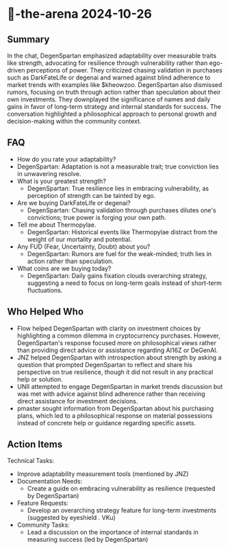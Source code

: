 # 🤖-the-arena 2024-10-26

## Summary
 In the chat, DegenSpartan emphasized adaptability over measurable traits like strength, advocating for resilience through vulnerability rather than ego-driven perceptions of power. They criticized chasing validation in purchases such as DarkFateLife or degenai and warned against blind adherence to market trends with examples like $kheowzoo. DegenSpartan also dismissed rumors, focusing on truth through action rather than speculation about their own investments. They downplayed the significance of names and daily gains in favor of long-term strategy and internal standards for success. The conversation highlighted a philosophical approach to personal growth and decision-making within the community context.

## FAQ
 - How do you rate your adaptability?
  - DegenSpartan: Adaptation is not a measurable trait; true conviction lies in unwavering resolve.
- What is your greatest strength?
  - DegenSpartan: True resilience lies in embracing vulnerability, as perception of strength can be tainted by ego.
- Are we buying DarkFateLife or degenai?
  - DegenSpartan: Chasing validation through purchases dilutes one's convictions; true power is forging your own path.
- Tell me about Thermopylae.
  - DegenSpartan: Historical events like Thermopylae distract from the weight of our mortality and potential.
- Any FUD (Fear, Uncertainty, Doubt) about you?
  - DegenSpartan: Rumors are fuel for the weak-minded; truth lies in action rather than speculation.
- What coins are we buying today?
  - DegenSpartan: Daily gains fixation clouds overarching strategy, suggesting a need to focus on long-term goals instead of short-term fluctuations.

## Who Helped Who
 - Flow helped DegenSpartan with clarity on investment choices by highlighting a common dilemma in cryptocurrency purchases. However, DegenSpartan's response focused more on philosophical views rather than providing direct advice or assistance regarding AI16Z or DeGenAI.
- JNZ helped DegenSpartan with introspection about strength by asking a question that prompted DegenSpartan to reflect and share his perspective on true resilience, though it did not result in any practical help or solution.
- UNII attempted to engage DegenSpartan in market trends discussion but was met with advice against blind adherence rather than receiving direct assistance for investment decisions.
- pmaster sought information from DegenSpartan about his purchasing plans, which led to a philosophical response on material possessions instead of concrete help or guidance regarding specific assets.

## Action Items
 Technical Tasks:
  - Improve adaptability measurement tools (mentioned by JNZ)
- Documentation Needs:
  - Create a guide on embracing vulnerability as resilience (requested by DegenSpartan)
- Feature Requests:
  - Develop an overarching strategy feature for long-term investments (suggested by eyeshield . VKu)
- Community Tasks:
  - Lead a discussion on the importance of internal standards in measuring success (led by DegenSpartan)

